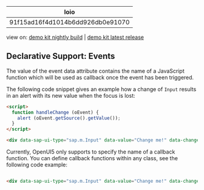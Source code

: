 <!-- loio91f15ad16f4d1014b6dd926db0e91070 -->

| loio |
| -----|
| 91f15ad16f4d1014b6dd926db0e91070 |

<div id="loio">

view on: [demo kit nightly build](https://openui5nightly.hana.ondemand.com/#/topic/91f15ad16f4d1014b6dd926db0e91070) | [demo kit latest release](https://openui5.hana.ondemand.com/#/topic/91f15ad16f4d1014b6dd926db0e91070)</div>

## Declarative Support: Events

The value of the event data attribute contains the name of a JavaScript function which will be used as callback once the event has been triggered.

The following code snippet gives an example how a change of `Input` results in an alert with its new value when the focus is lost:

```html
<script>
  function handleChange (oEvent) {
    alert (oEvent.getSource().getValue());
  }
</script>

<div data-sap-ui-type="sap.m.Input" data-value="Change me!" data-change="handleChange"></div>
```

Currently, OpenUI5 only supports to specify the name of a callback function. You can define callback functions within any class, see the following code example:

```html

<div data-sap-ui-type="sap.m.Input" data-value="Change me!" data-change= "my.company.MyClass.handleChange"></div>
```

